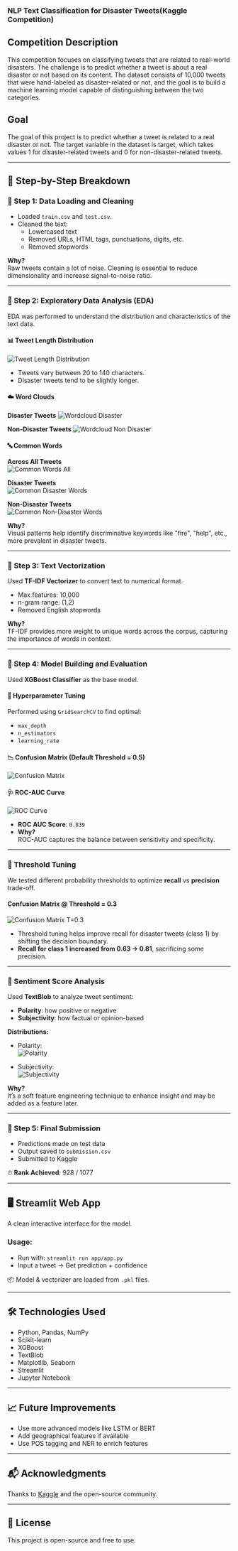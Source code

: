 ### NLP Text Classification for Disaster Tweets(Kaggle Competition)

## Competition Description
This competition focuses on classifying tweets that are related to real-world disasters. The challenge is to predict whether a tweet is about a real disaster or not based on its content. The dataset consists of 10,000 tweets that were hand-labeled as disaster-related or not, and the goal is to build a machine learning model capable of distinguishing between the two categories.

## Goal
The goal of this project is to predict whether a tweet is related to a real disaster or not. The target variable in the dataset is target, which takes values 1 for disaster-related tweets and 0 for non-disaster-related tweets.


---

## 📌 Step-by-Step Breakdown

### 🔹 Step 1: Data Loading and Cleaning

- Loaded `train.csv` and `test.csv`.
- Cleaned the text:
  - Lowercased text
  - Removed URLs, HTML tags, punctuations, digits, etc.
  - Removed stopwords

**Why?**  
Raw tweets contain a lot of noise. Cleaning is essential to reduce dimensionality and increase signal-to-noise ratio.

---

### 🔹 Step 2: Exploratory Data Analysis (EDA)

EDA was performed to understand the distribution and characteristics of the text data.

#### 📊 Tweet Length Distribution
![Tweet Length Distribution](plots/tweet_length_distribution.png)

- Tweets vary between 20 to 140 characters.
- Disaster tweets tend to be slightly longer.

#### ☁️ Word Clouds
**Disaster Tweets**
![Wordcloud Disaster](notebooks/plots/wordcloud_disaster.png)

**Non-Disaster Tweets**
![Wordcloud Non Disaster](notebooks/plots/wordcloud_non_disaster.png)

#### 🔤 Common Words

**Across All Tweets**  
![Common Words All](plots/common_words_all.png)

**Disaster Tweets**  
![Common Disaster Words](plots/common_disaster_words.png)

**Non-Disaster Tweets**  
![Common Non-Disaster Words](plots/common_non_disaster_words.png)

**Why?**  
Visual patterns help identify discriminative keywords like "fire", "help", etc., more prevalent in disaster tweets.

---

### 🔹 Step 3: Text Vectorization

Used **TF-IDF Vectorizer** to convert text to numerical format.

- Max features: 10,000
- n-gram range: (1,2)
- Removed English stopwords

**Why?**  
TF-IDF provides more weight to unique words across the corpus, capturing the importance of words in context.

---

### 🔹 Step 4: Model Building and Evaluation

Used **XGBoost Classifier** as the base model.

#### 🔧 Hyperparameter Tuning
Performed using `GridSearchCV` to find optimal:
- `max_depth`
- `n_estimators`
- `learning_rate`

#### 📉 Confusion Matrix (Default Threshold = 0.5)
![Confusion Matrix](plots/confusion_matrix.png)

#### 🩺 ROC-AUC Curve
![ROC Curve](plots/roc_curve.png)

- **ROC AUC Score**: `0.839`
- **Why?**  
  ROC-AUC captures the balance between sensitivity and specificity.

---

### 🎯 Threshold Tuning

We tested different probability thresholds to optimize **recall** vs **precision** trade-off.

#### Confusion Matrix @ Threshold = 0.3
![Confusion Matrix T=0.3](plots/confusion_matrix_threshold_30.png)

- Threshold tuning helps improve recall for disaster tweets (class 1) by shifting the decision boundary.
- **Recall for class 1 increased from 0.63 → 0.81**, sacrificing some precision.

---

### 🧠 Sentiment Score Analysis

Used **TextBlob** to analyze tweet sentiment:

- **Polarity**: how positive or negative
- **Subjectivity**: how factual or opinion-based

**Distributions:**
- Polarity:  
  ![Polarity](plots/polarity_distribution.png)

- Subjectivity:  
  ![Subjectivity](plots/subjectivity_distribution.png)

**Why?**  
It’s a soft feature engineering technique to enhance insight and may be added as a feature later.

---

### 🔹 Step 5: Final Submission

- Predictions made on test data
- Output saved to `submission.csv`
- Submitted to Kaggle

⏱ **Rank Achieved**: 928 / 1077

---

## 🖥 Streamlit Web App

A clean interactive interface for the model.

### Usage:
- Run with: `streamlit run app/app.py`
- Input a tweet → Get prediction + confidence

📦 Model & vectorizer are loaded from `.pkl` files.

---

## 🛠 Technologies Used

- Python, Pandas, NumPy
- Scikit-learn
- XGBoost
- TextBlob
- Matplotlib, Seaborn
- Streamlit
- Jupyter Notebook

---

## 📈 Future Improvements

- Use more advanced models like LSTM or BERT
- Add geographical features if available
- Use POS tagging and NER to enrich features

---

## 📬 Acknowledgments

Thanks to [Kaggle](https://www.kaggle.com/competitions/nlp-getting-started) and the open-source community.

---

## 🧾 License

This project is open-source and free to use.

